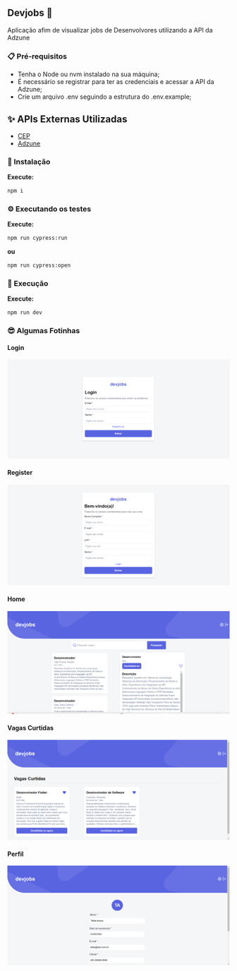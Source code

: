 ## Devjobs 💜

Aplicação afim de visualizar jobs de Desenvolvores utilizando a API da Adzune

### 📋 Pré-requisitos

- Tenha o Node ou nvm instalado na sua máquina;
- É necessário se registrar para ter as credenciais e acessar a API da Adzune;
- Crie um arquivo .env seguindo a estrutura do .env.example;

## ✨ APIs Externas Utilizadas

- <a href="https://viacep.com.br" target="_blank">CEP</a>
- <a href="https://developer.adzuna.com"  target="_blank">Adzune</a>

### 🔧 Instalação

**Execute:**

```bash
npm i
```

### ⚙️ Executando os testes

**Execute:**

```bash
npm run cypress:run
```

**ou**

```bash
npm run cypress:open
```

### 🚀 Execução

**Execute:**

```bash
npm run dev
```

### 😎 Algumas Fotinhas

#### Login

<p align="center">
    <img alt="Documentação" src="./docs/imgs/login.png"/>
</p>

#### Register

<p align="center">
    <img alt="Documentação" src="./docs/imgs/register.png"/>
</p>

#### Home

<p align="center">
    <img alt="Documentação" src="./docs/imgs/home.png"/>
</p>

#### Vagas Curtidas

<p align="center">
    <img alt="Documentação" src="./docs/imgs/jobs-liked.png"/>
</p>

#### Perfil

<p align="center">
    <img alt="Documentação" src="./docs/imgs/profile.png"/>
</p>
